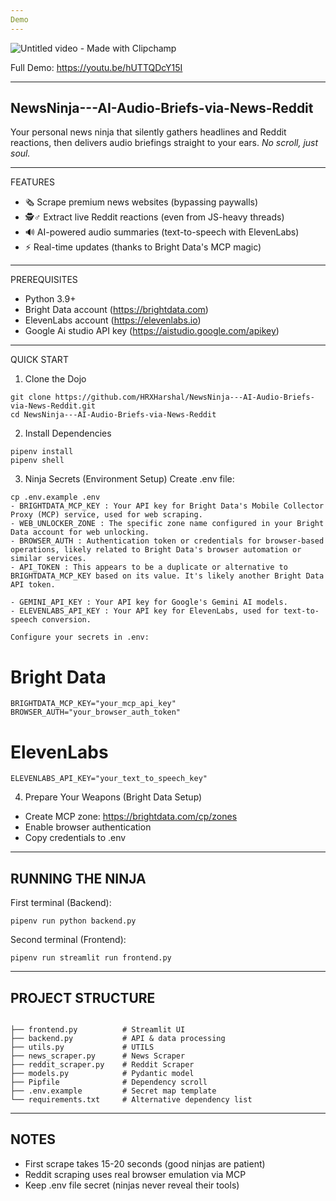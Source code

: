 ```yaml
---
Demo
---
```

![Untitled video - Made with Clipchamp](https://github.com/user-attachments/assets/96795f14-dab0-4855-a421-780a2e749f49)

Full Demo: https://youtu.be/hUTTQDcY15I 

---
NewsNinja---AI-Audio-Briefs-via-News-Reddit
---

Your personal news ninja that silently gathers headlines and Reddit reactions, then delivers audio briefings straight to your ears. *No scroll, just soul.*

---
FEATURES
- 🗞️ Scrape premium news websites (bypassing paywalls)
- 🕵️♂️ Extract live Reddit reactions (even from JS-heavy threads)
- 🔊 AI-powered audio summaries (text-to-speech with ElevenLabs)
- ⚡ Real-time updates (thanks to Bright Data's MCP magic)

---
PREREQUISITES
- Python 3.9+
- Bright Data account (https://brightdata.com)
- ElevenLabs account (https://elevenlabs.io)
- Google Ai studio API key (https://aistudio.google.com/apikey)
---
QUICK START

1. Clone the Dojo
```
git clone https://github.com/HRXHarshal/NewsNinja---AI-Audio-Briefs-via-News-Reddit.git
cd NewsNinja---AI-Audio-Briefs-via-News-Reddit
```

2. Install Dependencies
```
pipenv install
pipenv shell
```

3. Ninja Secrets (Environment Setup)
Create .env file:
```
cp .env.example .env
- BRIGHTDATA_MCP_KEY : Your API key for Bright Data's Mobile Collector Proxy (MCP) service, used for web scraping.
- WEB_UNLOCKER_ZONE : The specific zone name configured in your Bright Data account for web unlocking.
- BROWSER_AUTH : Authentication token or credentials for browser-based operations, likely related to Bright Data's browser automation or similar services.
- API_TOKEN : This appears to be a duplicate or alternative to BRIGHTDATA_MCP_KEY based on its value. It's likely another Bright Data API token.

- GEMINI_API_KEY : Your API key for Google's Gemini AI models.
- ELEVENLABS_API_KEY : Your API key for ElevenLabs, used for text-to-speech conversion.

Configure your secrets in .env:
```
# Bright Data
```
BRIGHTDATA_MCP_KEY="your_mcp_api_key"
BROWSER_AUTH="your_browser_auth_token"
```

# ElevenLabs 
```
ELEVENLABS_API_KEY="your_text_to_speech_key"
```


4. Prepare Your Weapons (Bright Data Setup)
- Create MCP zone: https://brightdata.com/cp/zones
- Enable browser authentication
- Copy credentials to .env

---
RUNNING THE NINJA
---


First terminal (Backend):
```
pipenv run python backend.py

```
Second terminal (Frontend):
```
pipenv run streamlit run frontend.py
```

---
PROJECT STRUCTURE
---
```

├── frontend.py          # Streamlit UI
├── backend.py           # API & data processing  
├── utils.py             # UTILS  
├── news_scraper.py      # News Scraper  
├── reddit_scraper.py    # Reddit Scraper  
├── models.py            # Pydantic model
├── Pipfile              # Dependency scroll
├── .env.example         # Secret map template
└── requirements.txt     # Alternative dependency list
```
---
NOTES
---
- First scrape takes 15-20 seconds (good ninjas are patient)
- Reddit scraping uses real browser emulation via MCP
- Keep .env file secret (ninjas never reveal their tools)

